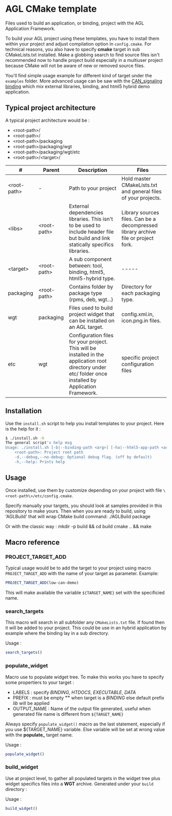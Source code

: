 AGL CMake template
================

Files used to build an application, or binding, project with the
AGL Application Framework.

To build your AGL project using these templates, you have to install
them within your project and adjust compilation option in `config.cmake`.
For technical reasons, you also have to specify **cmake** target in
sub CMakeLists.txt installed. Make a globbing search to find source files
isn't recommended now to handle project build especially in a multiuser 
project because CMake will not be aware of new or removed source files.

You'll find simple usage example for different kind of target under the `examples` folder.
More advanced usage can be saw with the [CAN_signaling binding](https://github.com/iotbzh/CAN_signaling) which mix external libraries,
binding, and html5 hybrid demo application.

Typical project architecture
----------------------------------

A typical project architecture would be :

* \<root-path\>/
* \<root-path\>/<libs>
* \<root-path\>/packaging
* \<root-path\>/packaging/wgt
* \<root-path\>/packaging/wgt/etc
* \<root-path\>/\<target\>/

| # | Parent | Description | Files |
| - | -------| ----------- | ----- |
| \<root-path\> | - | Path to your project | Hold master CMakeLists.txt and general files of your projects. |
| \<libs\> | \<root-path\> | External dependencies libraries. This isn't to be used to include header file but build and link statically specifics libraries. | Library sources files. Can be a decompressed library archive file or project fork. |
| \<target\> | \<root-path\> | A sub component between: tool, binding, html5, html5-hybrid type. | ----- |
| packaging | \<root-path\> | Contains folder by package type (rpms, deb, wgt...) | Directory for each packaging type. |
| wgt | packaging | Files used to build project widget that can be installed on an AGL target. | config.xml.in, icon.png.in files. |
| etc | wgt | Configuration files for your project. This will be installed in the application root directory under etc/ folder once installed by Application Framework. | specific project configuration files |

Installation
--------------

Use the `install.sh` script to help you install templates to your project. Here is the help for it :

```bash
$ ./install.sh -h
The general script's help msg
Usage: ./install.sh [-b|--binding-path <arg>] [-ha|--html5-app-path <arg>] [-d|--(no-)debug] [-h|--help] <root-path>
	<root-path>: Project root path
	-d,--debug,--no-debug: Optional debug flag. (off by default)
	-h,--help: Prints help
```

Usage
--------

Once installed, use them by customize depending on your project with file
`\<root-path\>/etc/config.cmake`. 

Specify manually your targets, you should look at samples provided in this repository to make yours.
Then when you are ready to build, using 'AGLBuild' that will wrap CMake build command:
./AGLBuild package

Or with the classic way : 
mkdir -p build && cd build
cmake .. && make

Macro reference
--------------------

### PROJECT_TARGET_ADD

Typical usage would be to add the target to your project using macro `PROJECT_TARGET_ADD` with the name of your target as parameter. Example:

```cmake
PROJECT_TARGET_ADD(low-can-demo)
```

This will make available the variable `${TARGET_NAME}` set with the specificied name.

### search_targets

This macro will search in all subfolder any `CMakeLists.txt` file. If found then it will be added to your project. This could be use in an hybrid application by example where the binding lay in a sub directory. 

Usage : 

```cmake
search_targets()
```

### populate_widget

Macro use to populate widget tree. To make this works you have to specify some propertiers to your target :

- LABELS : specify *BINDING*, *HTDOCS*, *EXECUTABLE*, *DATA*
- PREFIX : must be empty **""** when target is a *BINDING* else default prefix *lib* will be applied
- OUTPUT_NAME : Name of the output file generated, useful when generated file name is different from `${TARGET_NAME}`

Always specify  `populate_widget()` macro as the last statement, especially if you use ${TARGET_NAME} variable. Else variable will be set at wrong value with the **populate_** target name.

Usage :

```cmake
populate_widget()
```

### build_widget

Use at project level, to gather all populated targets in the widget tree plus widget specifics files into a **WGT** archive. Generated under your `build` directory :

Usage :

```cmake
build_widget()
````
